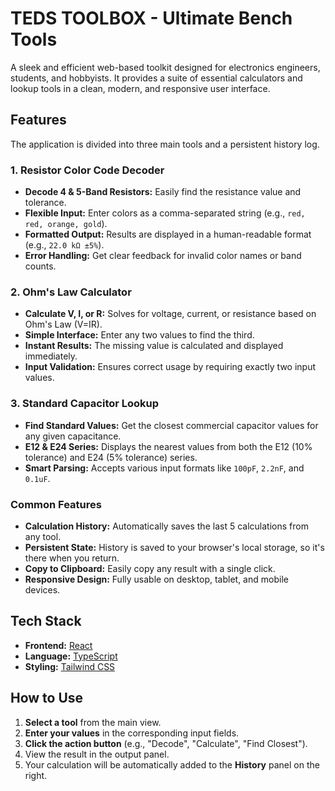 # TEDS TOOLBOX - Ultimate Bench Tools

A sleek and efficient web-based toolkit designed for electronics engineers, students, and hobbyists. It provides a suite of essential calculators and lookup tools in a clean, modern, and responsive user interface.

## Features

The application is divided into three main tools and a persistent history log.

### 1. Resistor Color Code Decoder
- **Decode 4 & 5-Band Resistors:** Easily find the resistance value and tolerance.
- **Flexible Input:** Enter colors as a comma-separated string (e.g., `red, red, orange, gold`).
- **Formatted Output:** Results are displayed in a human-readable format (e.g., `22.0 kΩ ±5%`).
- **Error Handling:** Get clear feedback for invalid color names or band counts.

### 2. Ohm's Law Calculator
- **Calculate V, I, or R:** Solves for voltage, current, or resistance based on Ohm's Law (V=IR).
- **Simple Interface:** Enter any two values to find the third.
- **Instant Results:** The missing value is calculated and displayed immediately.
- **Input Validation:** Ensures correct usage by requiring exactly two input values.

### 3. Standard Capacitor Lookup
- **Find Standard Values:** Get the closest commercial capacitor values for any given capacitance.
- **E12 & E24 Series:** Displays the nearest values from both the E12 (10% tolerance) and E24 (5% tolerance) series.
- **Smart Parsing:** Accepts various input formats like `100pF`, `2.2nF`, and `0.1uF`.

### Common Features
- **Calculation History:** Automatically saves the last 5 calculations from any tool.
- **Persistent State:** History is saved to your browser's local storage, so it's there when you return.
- **Copy to Clipboard:** Easily copy any result with a single click.
- **Responsive Design:** Fully usable on desktop, tablet, and mobile devices.

## Tech Stack

- **Frontend:** [React](https://react.dev/)
- **Language:** [TypeScript](https://www.typescriptlang.org/)
- **Styling:** [Tailwind CSS](https://tailwindcss.com/)

## How to Use

1.  **Select a tool** from the main view.
2.  **Enter your values** in the corresponding input fields.
3.  **Click the action button** (e.g., "Decode", "Calculate", "Find Closest").
4.  View the result in the output panel.
5.  Your calculation will be automatically added to the **History** panel on the right.
